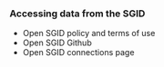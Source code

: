 ### Accessing data from the SGID

- Open SGID policy and terms of use
- Open SGID Github
- Open SGID connections page
